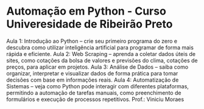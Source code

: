 # Automação em Python - Curso Univeresidade de Ribeirão Preto
Aula 1: Introdução ao Python – crie seu primeiro programa do zero e descubra como utilizar inteligência artificial para programar de forma mais rápida e eficiente.
Aula 2: Web Scraping – aprenda a coletar dados úteis de sites, como cotações da bolsa de valores e previsões do clima, cotações de preços, para aplicar em projetos.
Aula 3: Análise de Dados – saiba como organizar, interpretar e visualizar dados de forma prática para tomar decisões com base em informações reais.
Aula 4: Automatização de Sistemas – veja como Python pode interagir com diferentes plataformas, permitindo a automação de tarefas manuais, como preenchimento de formulários e execução de processos repetitivos.
Prof.: Viniciu Moraes
 
